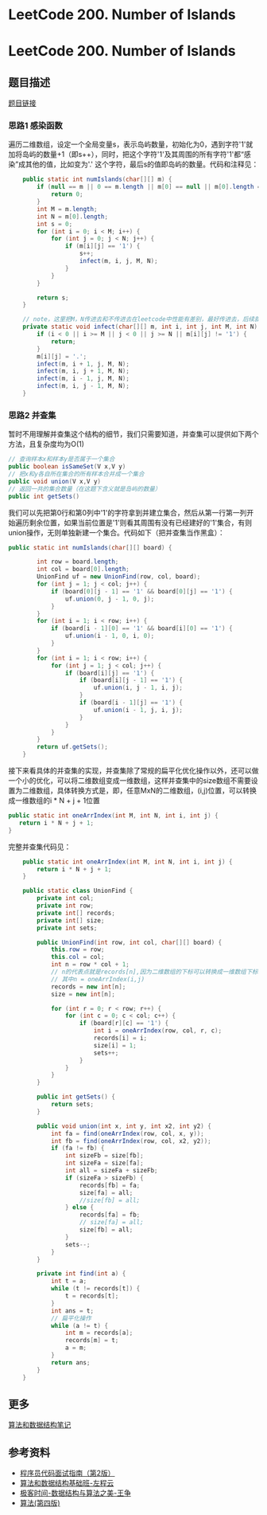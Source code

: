 # LeetCode 200. Number of Islands

# LeetCode 200. Number of Islands


## 题目描述


[题目链接](https://leetcode.com/problems/number-of-islands/)


### 思路1 感染函数


遍历二维数组，设定一个全局变量s，表示岛屿数量，初始化为0，遇到字符'1'就加将岛屿的数量+1（即s++），同时，把这个字符'1'及其周围的所有字符'1'都“感染”成其他的值，比如变为'.' 这个字符，最后s的值即岛屿的数量。代码和注释见：


```java
    public static int numIslands(char[][] m) {
        if (null == m || 0 == m.length || m[0] == null || m[0].length == 0) {
            return 0;
        }
        int M = m.length;
        int N = m[0].length;
        int s = 0;
        for (int i = 0; i < M; i++) {
            for (int j = 0; j < N; j++) {
                if (m[i][j] == '1') {
                    s++;
                    infect(m, i, j, M, N);
                }
            }
        }

        return s;
    }

    // note，这里把M，N传进去和不传进去在leetcode中性能有差别，最好传进去，后续就不需要继续判断了
    private static void infect(char[][] m, int i, int j, int M, int N) {
        if (i < 0 || i >= M || j < 0 || j >= N || m[i][j] != '1') {
            return;
        }
        m[i][j] = '.';
        infect(m, i + 1, j, M, N);
        infect(m, i, j + 1, M, N);
        infect(m, i - 1, j, M, N);
        infect(m, i, j - 1, M, N);
    }
```


### 思路2 并查集


暂时不用理解并查集这个结构的细节，我们只需要知道，并查集可以提供如下两个方法，且复杂度均为O(1)


```java
// 查询样本x和样本y是否属于一个集合
public boolean isSameSet(V x,V y)
// 把x和y各自所在集合的所有样本合并成一个集合
public void union(V x,V y) 
// 返回一共的集合数量（在这题下含义就是岛屿的数量）
public int getSets()
```


我们可以先把第0行和第0列中'1'的字符拿到并建立集合，然后从第一行第一列开始遍历剩余位置，如果当前位置是'1'则看其周围有没有已经建好的'1'集合，有则union操作，无则单独新建一个集合。代码如下（把并查集当作黑盒）：


```java
public static int numIslands(char[][] board) {

        int row = board.length;
        int col = board[0].length;
        UnionFind uf = new UnionFind(row, col, board);
        for (int j = 1; j < col; j++) {
            if (board[0][j - 1] == '1' && board[0][j] == '1') {
                uf.union(0, j - 1, 0, j);
            }
        }
        for (int i = 1; i < row; i++) {
            if (board[i - 1][0] == '1' && board[i][0] == '1') {
                uf.union(i - 1, 0, i, 0);
            }
        }
        for (int i = 1; i < row; i++) {
            for (int j = 1; j < col; j++) {
                if (board[i][j] == '1') {
                    if (board[i][j - 1] == '1') {
                        uf.union(i, j - 1, i, j);
                    }
                    if (board[i - 1][j] == '1') {
                        uf.union(i - 1, j, i, j);
                    }
                }
            }
        }
        return uf.getSets();
    }
```


接下来看具体的并查集的实现，并查集除了常规的扁平化优化操作以外，还可以做一个小的优化，可以将二维数组变成一维数组，这样并查集中的size数组不需要设置为二维数组，具体转换方式是，即，任意MxN的二维数组，(i,j)位置，可以转换成一维数组的i * N + j + 1位置


```java
public static int oneArrIndex(int M, int N, int i, int j) {
   return i * N + j + 1;
}
```


完整并查集代码见：


```java
    public static int oneArrIndex(int M, int N, int i, int j) {
        return i * N + j + 1;
    }

    public static class UnionFind {
        private int col;
        private int row;
        private int[] records;
        private int[] size;
        private int sets;

        public UnionFind(int row, int col, char[][] board) {
            this.row = row;
            this.col = col;
            int n = row * col + 1;
            // n的代表点就是records[n],因为二维数组的下标可以转换成一维数组下标（从1开始），所以可以将二维数组某个点的代表点用records[n]表示
            // 其中n = oneArrIndex(i,j)
            records = new int[n];
            size = new int[n];

            for (int r = 0; r < row; r++) {
                for (int c = 0; c < col; c++) {
                    if (board[r][c] == '1') {
                        int i = oneArrIndex(row, col, r, c);
                        records[i] = i;
                        size[i] = 1;
                        sets++;
                    }
                }
            }
        }

        public int getSets() {
            return sets;
        }

        public void union(int x, int y, int x2, int y2) {
            int fa = find(oneArrIndex(row, col, x, y));
            int fb = find(oneArrIndex(row, col, x2, y2));
            if (fa != fb) {
                int sizeFb = size[fb];
                int sizeFa = size[fa];
                int all = sizeFa + sizeFb;
                if (sizeFa > sizeFb) {
                    records[fb] = fa;
                    size[fa] = all;
                    //size[fb] = all;
                } else {
                    records[fa] = fb;
                    // size[fa] = all;
                    size[fb] = all;
                }
                sets--;
            }
        }

        private int find(int a) {
            int t = a;
            while (t != records[t]) {
                t = records[t];
            }
            int ans = t;
            // 扁平化操作
            while (a != t) {
                int m = records[a];
                records[m] = t;
                a = m;
            }
            return ans;
        }
    }
```


## 更多


[算法和数据结构笔记](https://github.com/GreyZeng/algorithm)


## 参考资料


- [程序员代码面试指南（第2版）](https://book.douban.com/subject/30422021/)
- [算法和数据结构基础班-左程云](https://ke.qq.com/course/2145184)
- [极客时间-数据结构与算法之美-王争](https://time.geekbang.org/column/intro/126)
- [算法(第四版)](https://book.douban.com/subject/19952400/)
